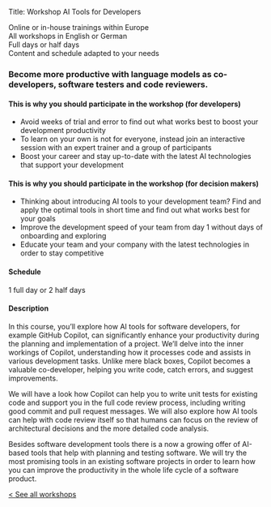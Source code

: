 Title: Workshop AI Tools for Developers

<span class="icon fa-map-marker"></span> Online or in-house trainings within
Europe<br> <span class="icon fa-comments"></span> All workshops in English or
German<br> <span class="icon fa-clock-o"></span> Full days or half days<br>
<span class="icon fa-edit"></span> Content and schedule adapted to your needs

### Become more productive with language models as co-developers, software testers and code reviewers.

#### This is why you should participate in the workshop (for developers)

- Avoid weeks of trial and error to find out what works best to boost your development productivity
- To learn on your own is not for everyone, instead join an interactive session with an expert trainer and a group of participants
- Boost your career and stay up-to-date with the latest AI technologies that support your development

#### This is why you should participate in the workshop (for decision makers)

- Thinking about introducing AI tools to your development team? Find and apply the optimal tools in short time and find out what works best for your goals
- Improve the development speed of your team from day 1 without days of onboarding and exploring
- Educate your team and your company with the latest technologies in order to stay competitive

#### Schedule

1 full day or 2 half days

#### Description

In this course, you’ll explore how AI tools for software developers, for example GitHub Copilot, can significantly enhance your productivity during the planning and implementation of a project. We’ll delve into the inner workings of Copilot, understanding how it processes code and assists in various development tasks. Unlike mere black boxes, Copilot becomes a valuable co-developer, helping you write code, catch errors, and suggest improvements.

We will have a look how Copilot can help you to write unit tests for existing code and support you in the full code review process, including writing good commit and pull request messages. We will also explore how AI tools can help with code review itself so that humans can focus on the review of architectural decisions and the more detailed code analysis.

Besides software development tools there is a now a growing offer of AI-based tools that help with planning and testing software. We will try the most promising tools in an existing software projects in order to learn how you can improve the productivity in the whole life cycle of a software product.

[< See all workshops](/#workshops)
